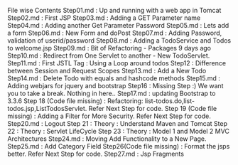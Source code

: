 File wise Contents
Step01.md : Up and running with a web app in Tomcat
Step02.md :	First JSP
Step03.md :	Adding a GET Parameter name
Step04.md :	Adding another Get Parameter Password
Step05.md : Lets add a form
Step06.md :	New Form and doPost
Step07.md :	Adding Password, validation of userid/password
Step08.md :	Adding a TodoService and Todos to welcome.jsp
Step09.md :	Bit of Refactoring - Packages	9 days ago
Step10.md : Redirect from One Servlet to another - New TodoServlet.
Step11.md	: First JSTL Tag : Using a Loop around todos
Step12 : Difference between Session and Request Scopes
Step13.md	: Add a New Todo
Step14.md	: Delete Todo with equals and hashcode methods
Step15.md	: Adding webjars for jquery and bootstrap
Step16 : Missing Step :) We want you to take a break. Nothing in here..
Step17.md	: updating Bootstrap to 3.3.6
Step 18 (Code file missing) : Refactoring: list-todos.do,list-todos.jsp,ListTodosServlet. Refer Next Step for code.
Step 19 (Code file missing) : Adding a Filter for More Security. Refer Next Step for code.
Step20.md	: Logout
Step 21 : Theory : Understand Maven and Tomcat
Step 22 : Theory : Servlet LifeCycle
Step 23 : Theory : Model 1 and Model 2 MVC Architectures
Step24.md : Moving Add Functionality to a New Page.
Step25.md : Add Category Field
Step26(Code file missing) : Format the jsps better. Refer Next Step for code.
Step27.md : Jsp Fragments
